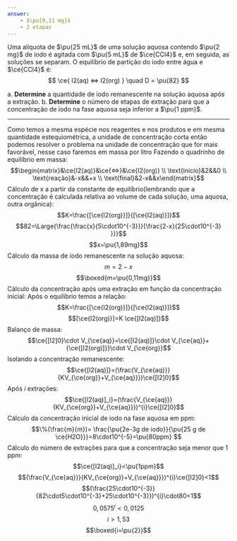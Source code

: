 ```yaml
---
answer:
    - $\pu{0,11 mg}$
    - 2 etapas
---
```


Uma alíquota de $\pu{25 mL}$ de uma solução aquosa contendo $\pu{2 mg}$ de iodo é agitada com $\pu{5 mL}$ de $\ce{CCl4}$ e, em seguida, as soluções se separam. O equilíbrio de partição do iodo entre água e $\ce{CCl4}$ é:
$$
    \ce{ I2(aq) <=> I2(org) } \quad D = \pu{82}
$$

a. **Determine** a quantidade de iodo remanescente na solução aquosa após a extração.
b. **Determine** o número de etapas de extração para que a concentração de iodo na fase aquosa seja inferior a $\pu{1 ppm}$.

---

Como temos a mesma espécie nos reagentes e nos produtos e em mesma quantidade estequiométrica, a unidade de concentração corta então podemos resolver o problema na unidade de concentração que for mais favorável, nesse caso faremos em massa por litro
Fazendo o quadrinho de equilíbrio em massa:
$$\begin{matrix}&\ce{I2(aq)}&\ce{<=>}&\ce{I2(org)} \\ \text{início}&2&&0 \\ \text{reação}&-x&&+x \\ \text{final}&2-x&&x\end{matrix}$$
Cálculo de x a partir da constante de equilíbrio(lembrando que a concentração é calculada relativa ao volume de cada solução, uma aquosa, outra orgânica):
$$K=\frac{[\ce{I2(org)}]}{[\ce{I2(aq)}]}$$
$$82=\Large{\frac{\frac{x}{5\cdot10^{-3}}}{\frac{2-x}{25\cdot10^{-3} }}}$$
$$x=\pu{1,89mg}$$
Cálculo da massa de iodo remanescente na solução aquosa:
$$m=2-x$$
$$\boxed{m=\pu{0,11mg}}$$
Cálculo da concentração após uma extração em função da concentração inicial:
Após o equilíbrio temos a relação:
$$K=\frac{[\ce{I2(org)}]}{[\ce{I2(aq)}]}$$
$$[\ce{I2(org)}]=K \ce{[I2(aq)]}$$
Balanço de massa:
$$\ce{[I2]0}\cdot V_{\ce{aq}}=\ce{[I2(aq)]}\cdot V_{\ce{aq}}+{\ce{[I2(org)]}}\cdot V_{\ce{org}}$$
Isolando a concentração remanescente:
$$\ce{[I2(aq)]}=(\frac{V_{\ce{aq}}}{KV_{\ce{org}}+V_{\ce{aq}}})\ce{[I2]0}$$
Após $i$ extrações:
$$\ce{[I2(aq)]_i}=(\frac{V_{\ce{aq}}}{KV_{\ce{org}}+V_{\ce{aq}}})^{i}\ce{[I2]0}$$
Cálculo da concentração inicial de iodo na fase aquosa em ppm:
$$\%(\frac{m}{m})= \frac{\pu{2e-3g de iodo}}{\pu{25 g de \ce{H2O}}}=8\cdot10^{-5}=\pu{80ppm} $$
Cálculo do número de extrações para que a concentração seja menor que 1 ppm:
$$\ce{[I2(aq)]_i}<\pu{1ppm}$$
$$(\frac{V_{\ce{aq}}}{KV_{\ce{org}}+V_{\ce{aq}}})^{i}\ce{[I2]0}<1$$
$$(\frac{25\cdot10^{-3}}{82\cdot5\cdot10^{-3}+25\cdot10^{-3}})^{i}\cdot80<1$$
$$0,0575^{i}<0,0125$$
$$i>1,53$$
$$\boxed{i=\pu{2}}$$


